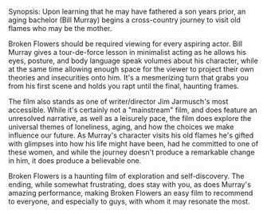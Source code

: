 Synopsis: Upon learning that he may have fathered a son years prior, an aging bachelor (Bill Murray) begins a cross-country journey to visit old flames who may be the mother.

Broken Flowers should be required viewing for every aspiring actor. Bill Murray gives a tour-de-force lesson in minimalist acting as he allows his eyes, posture, and body language speak volumes about his character, while at the same time allowing enough space for the viewer to project their own theories and insecurities onto him. It's a mesmerizing turn that grabs you from his first scene and holds you rapt until the final, haunting frames.

The film also stands as one of writer/director Jim Jarmusch's most accessible. While it's certainly not a "mainstream" film, and does feature an unresolved narrative, as well as a leisurely pace, the film does explore the universal themes of loneliness, aging, and how the choices we make influence our future. As Murray's character visits his old flames he's gifted with glimpses into how his life might have been, had he committed to one of these women, and while the journey doesn't produce a remarkable change in him, it does produce a believable one.

Broken Flowers is a haunting film of exploration and self-discovery. The ending, while somewhat frustrating, does stay with you, as does Murray's amazing performance, making Broken Flowers an easy film to recommend to everyone, and especially to guys, with whom it may resonate the most.
